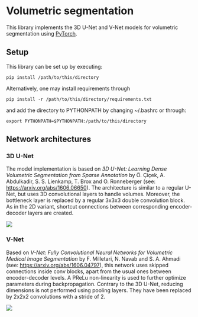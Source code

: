 # Volumetric segmentation

This library implements the 3D U-Net and V-Net models for volumetric segmentation using
[PyTorch](https://pytorch.org/).

## Setup

This library can be set up by executing:
```shell
pip install /path/to/this/directory
```

Alternatively, one may install requirements through
```shell
pip install -r /path/to/this/directory/requirements.txt
```

and add the directory to PYTHONPATH by changing ~/.bashrc or through:
```shell
export PYTHONPATH=$PYTHONPATH:/path/to/this/directory
```

## Network architectures
### 3D U-Net

The model implementation is based on <i>3D U-Net: Learning Dense Volumetric Segmentation from Sparse Annotation</i>
by Ö. Çiçek, A. Abdulkadir, S. S. Lienkamp, T. Brox and O. Ronneberger (see: https://arxiv.org/abs/1606.06650). The
architecture is similar to a regular U-Net, but uses 3D convolutional layers to handle volumes. Moreover, the bottleneck
layer is replaced by a regular 3x3x3 double convolution block. As in the 2D variant, shortcut connections between
corresponding encoder-decoder layers are created.

![](https://user-images.githubusercontent.com/16364029/165028732-3c88faa3-0ddd-4e20-a3a9-3b89c5c55e8f.png)

### V-Net

Based on <i>V-Net: Fully Convolutional Neural Networks for Volumetric Medical Image Segmentation</i> by F. Milletari,
N. Navab and S. A. Ahmadi (see: https://arxiv.org/abs/1606.04797), this network uses skipped connections inside conv
blocks, apart from the usual ones between encoder-decoder levels. A PReLu non-linearity is used to further optimize
parameters during backpropagation. Contrary to the 3D U-Net, reducing dimensions is not performed using pooling layers.
They have been replaced by 2x2x2 convolutions with a stride of 2.

![](https://user-images.githubusercontent.com/16364029/165029707-a09c76e0-77fd-4e2e-9a95-49c418922116.png)
